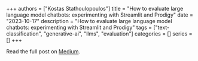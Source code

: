 +++
authors = ["Kostas Stathoulopoulos"]
title = "How to evaluate large language model chatbots: experimenting with Streamlit and Prodigy"
date = "2023-10-17"
description = "How to evaluate large language model chatbots: experimenting with Streamlit and Prodigy"
tags = ["text-classification", "generative-ai", "llms", "evaluation"]
categories = []
series = []
+++

Read the full post on [Medium](https://medium.com/discovery-at-nesta/how-to-evaluate-large-language-model-chatbots-experimenting-with-streamlit-and-prodigy-c82db9f7f8d9).
